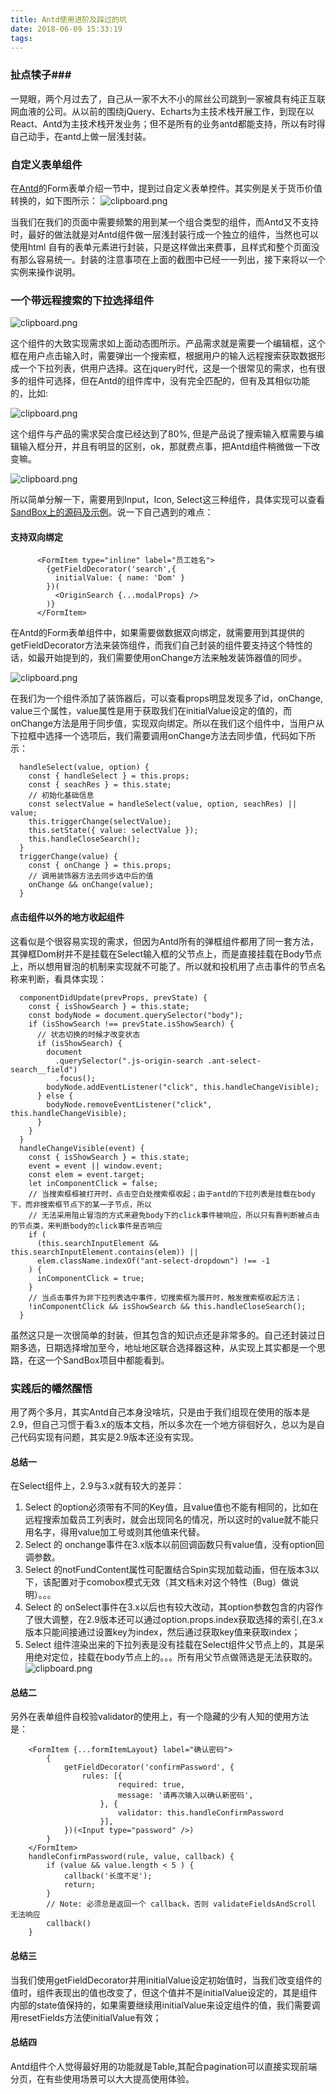 ```yaml
---
title: Antd使用进阶及踩过的坑
date: 2018-06-09 15:33:19
tags:
---
```

### 扯点犊子###
一晃眼，两个月过去了，自己从一家不大不小的屌丝公司跳到一家被具有纯正互联网血液的公司。从以前的围绕jQuery、Echarts为主技术栈开展工作，到现在以React、Antd为主技术栈开发业务；但不是所有的业务antd都能支持，所以有时得自己动手，在antd上做一层浅封装。

### 自定义表单组件 ###
在[Antd][1]的Form表单介绍一节中，提到过自定义表单控件。其实例是关于货币价值转换的，如下图所示：
![clipboard.png][2]

当我们在我们的页面中需要频繁的用到某一个组合类型的组件，而Antd又不支持时，最好的做法就是对Antd组件做一层浅封装行成一个独立的组件，当然也可以使用html 自有的表单元素进行封装，只是这样做出来费事，且样式和整个页面没有那么容易统一。封装的注意事项在上面的截图中已经一一列出，接下来将以一个实例来操作说明。  
### 一个带远程搜索的下拉选择组件 ###

![clipboard.png][4]

这个组件的大致实现需求如上面动态图所示。产品需求就是需要一个编辑框，这个框在用户点击输入时，需要弹出一个搜索框，根据用户的输入远程搜索获取数据形成一个下拉列表，供用户选择。这在jquery时代，这是一个很常见的需求，也有很多的组件可选择，但在Antd的组件库中，没有完全匹配的，但有及其相似功能的，比如:

![clipboard.png][5]  

这个组件与产品的需求契合度已经达到了80%, 但是产品说了搜索输入框需要与编辑输入框分开，并且有明显的区别，ok，那就费点事，把Antd组件稍微做一下改变嘛。


![clipboard.png][6]

所以简单分解一下，需要用到Input，Icon, Select这三种组件，具体实现可以查看[SandBox上的源码及示例][3]。说一下自己遇到的难点：
#### 支持双向绑定 ####
          <FormItem type="inline" label="员工姓名">
            {getFieldDecorator('search',{
              initialValue: { name: 'Dom' }
            })(
              <OriginSearch {...modalProps} />
            )}
          </FormItem>
在Antd的Form表单组件中，如果需要做数据双向绑定，就需要用到其提供的getFieldDecorator方法来装饰组件，而我们自己封装的组件要支持这个特性的话，如最开始提到的，我们需要使用onChange方法来触发装饰器值的同步。 

![clipboard.png][7]  

在我们为一个组件添加了装饰器后，可以查看props明显发现多了id，onChange, value三个属性，value属性是用于获取我们在initialValue设定的值的，而onChange方法是用于同步值，实现双向绑定。所以在我们这个组件中，当用户从下拉框中选择一个选项后，我们需要调用onChange方法去同步值，代码如下所示：  

      handleSelect(value, option) {
        const { handleSelect } = this.props;
        const { seachRes } = this.state;
        // 初始化基础信息
        const selectValue = handleSelect(value, option, seachRes) || value;
        this.triggerChange(selectValue);
        this.setState({ value: selectValue });
        this.handleCloseSearch();
      }
      triggerChange(value) {
        const { onChange } = this.props;
        // 调用装饰器方法去同步选中后的值
        onChange && onChange(value);
      }
#### 点击组件以外的地方收起组件 ####
这看似是个很容易实现的需求，但因为Antd所有的弹框组件都用了同一套方法，其弹框Dom树并不是挂载在Select输入框的父节点上，而是直接挂载在Body节点上，所以想用冒泡的机制来实现就不可能了。所以就和投机用了点击事件的节点名称来判断，看具体实现：  

      componentDidUpdate(prevProps, prevState) {
        const { isShowSearch } = this.state;
        const bodyNode = document.querySelector("body");
        if (isShowSearch !== prevState.isShowSearch) {
          // 状态切换的时候才改变状态
          if (isShowSearch) {
            document
              .querySelector(".js-origin-search .ant-select-search__field")
              .focus();
            bodyNode.addEventListener("click", this.handleChangeVisible);
          } else {
            bodyNode.removeEventListener("click", this.handleChangeVisible);
          }
        }
      }
      handleChangeVisible(event) {
        const { isShowSearch } = this.state;
        event = event || window.event;
        const elem = event.target;
        let inComponentClick = false;
        // 当搜索框框被打开时，点击空白处搜索框收起；由于antd的下拉列表是挂载在body下，而非搜索框节点下的某一子节点，所以
        // 无法采用阻止冒泡的方式来避免body下的click事件被响应，所以只有靠判断被点击的节点类，来判断body的click事件是否响应
        if (
          (this.searchInputElement && this.searchInputElement.contains(elem)) ||
          elem.className.indexOf("ant-select-dropdown") !== -1
        ) {
          inComponentClick = true;
        }
        // 当点击事件为非下拉列表选中事件，切搜索框为展开时，触发搜索框收起方法；
        !inComponentClick && isShowSearch && this.handleCloseSearch();
      }
虽然这只是一次很简单的封装，但其包含的知识点还是非常多的。自己还封装过日期多选，日期选择增加至今，地址地区联合选择器这种，从实现上其实都是一个思路，在这一个SandBox项目中都能看到。
### 实践后的幡然醒悟 ###
用了两个多月，其实Antd自己本身没啥坑，只是由于我们组现在使用的版本是2.9，但自己习惯于看3.x的版本文档，所以多次在一个地方徘徊好久，总以为是自己代码实现有问题，其实是2.9版本还没有实现。
#### 总结一 ####
在Select组件上，2.9与3.x就有较大的差异： 

1. Select 的option必须带有不同的Key值，且value值也不能有相同的，比如在远程搜索加载员工列表时，就会出现同名的情况，所以这时的value就不能只用名字，得用value加工号或则其他值来代替。
2. Select 的 onchange事件在3.x版本以前回调函数只有value值，没有option回调参数。
3. Select 的notFundContent属性可配置结合Spin实现加载动画，但在版本3以下，该配置对于comobox模式无效（其文档未对这个特性（Bug）做说明）。。。
4. Select 的 onSelect事件在3.x以后也有较大改动，其option参数包含的内容作了很大调整，在2.9版本还可以通过option.props.index获取选择的索引,在3.x版本只能间接通过设置key为index，然后通过获取key值来获取index；
5. Select 组件渲染出来的下拉列表是没有挂载在Select组件父节点上的，其是采用绝对定位，挂载在body节点上的。。。所有用父节点做筛选是无法获取的。
![clipboard.png][8]
#### 总结二 ####
另外在表单组件自校验validator的使用上，有一个隐藏的少有人知的使用方法是：  

        <FormItem {...formItemLayout} label="确认密码">
            {
                getFieldDecorator('confirmPassword', {
                    rules: [{
                            required: true,
                            message: '请再次输入以确认新密码',
                        }, {
                            validator: this.handleConfirmPassword
                        }],
                })(<Input type="password" />)
            }
        </FormItem> 
        handleConfirmPassword(rule, value, callback) {
            if (value && value.length < 5 ) {
                callback('长度不足');
                return;
            }
            // Note: 必须总是返回一个 callback，否则 validateFieldsAndScroll 无法响应
            callback()
        }
#### 总结三 ####
当我们使用getFieldDecorator并用initialValue设定初始值时，当我们改变组件的值时，组件表现出的值也改变了，但这个值并不是initialValue设定的，其是组件内部的state值保持的，如果需要继续用initialValue来设定组件的值，我们需要调用resetFields方法使initialValue有效；
#### 总结四 ####
Antd组件个人觉得最好用的功能就是Table,其配合pagination可以直接实现前端分页，在有些使用场景可以大大提高使用体验。

  [1]: https://ant.design/components/form-cn/#this.props.form.getFieldDecorator%28id,-options%29
  [2]: https://sfault-image.b0.upaiyun.com/357/899/3578995350-5b1b822e903dc_articlex
  [3]: https://codesandbox.io/s/j4y3019y65
  [4]: https://sfault-image.b0.upaiyun.com/693/125/693125077-5b1c813ccd518_articlex
  [5]: https://sfault-image.b0.upaiyun.com/327/278/3272781358-5b1c832e33ed7_articlex
  [6]: https://sfault-image.b0.upaiyun.com/706/868/706868443-5b1c868611c53_articlex
  [7]: https://sfault-image.b0.upaiyun.com/330/836/3308362307-5b1c938a89854_articlex
  [8]: https://sfault-image.b0.upaiyun.com/304/283/3042832531-5b1ca659b243e_articlex